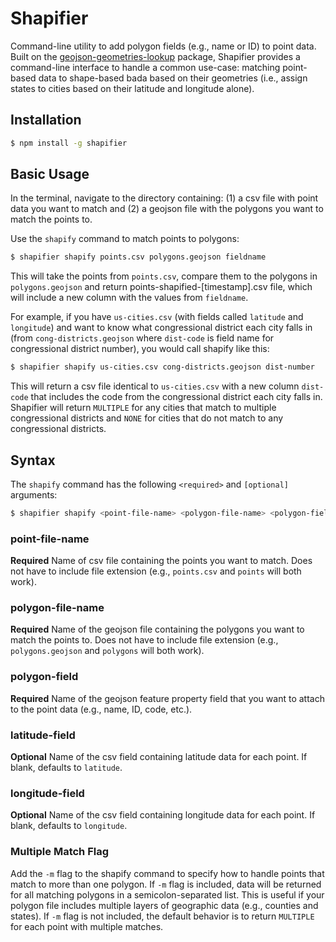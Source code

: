 # Shapifier

Command-line utility to add polygon fields (e.g., name or ID) to point data. Built on the [geojson-geometries-lookup](https://github.com/simonepri/geojson-geometries-lookup) package, Shapifier provides a command-line interface to handle a common use-case: matching point-based data to shape-based bada based on their geometries (i.e., assign states to cities based on their latitude and longitude alone).

## Installation
```bash
$ npm install -g shapifier
```
## Basic Usage
In the terminal, navigate to the directory containing: (1) a csv file with point data you want to match and (2) a geojson file with the polygons you want to match the points to.

Use the `shapify` command to match points to polygons:
```bash
$ shapifier shapify points.csv polygons.geojson fieldname
```
This will take the points from `points.csv`, compare them to the polygons in `polygons.geojson` and return points-shapified-[timestamp].csv file, which will include a new column with the values from `fieldname`.

For example, if you have `us-cities.csv` (with fields called `latitude` and `longitude`) and want to know what congressional district each city falls in (from `cong-districts.geojson` where `dist-code` is field name for congressional district number), you would call shapify like this:
```bash
$ shapifier shapify us-cities.csv cong-districts.geojson dist-number
```
This will return a csv file identical to `us-cities.csv` with a new column `dist-code` that includes the code from the congressional district each city falls in. Shapifier will return `MULTIPLE` for any cities that match to multiple congressional districts and `NONE` for cities that do not match to any congressional districts.

## Syntax
The `shapify` command has the following `<required>` and `[optional]` arguments:
```bash
$ shapifier shapify <point-file-name> <polygon-file-name> <polygon-field> [latitude-field] [longitude-field]
```
### point-file-name
__Required__
Name of csv file containing the points you want to match. Does not have to include file extension (e.g., `points.csv` and `points` will both work).

### polygon-file-name
__Required__
Name of the geojson file containing the polygons you want to match the points to. Does not have to include file extension (e.g., `polygons.geojson` and `polygons` will both work).

### polygon-field
__Required__
Name of the geojson feature property field that you want to attach to the point data (e.g., name, ID, code, etc.).

### latitude-field
__Optional__
Name of the csv field containing latitude data for each point. If blank, defaults to `latitude`.

### longitude-field
__Optional__
Name of the csv field containing longitude data for each point. If blank, defaults to `longitude`.

### Multiple Match Flag
Add the `-m` flag to the shapify command to specify how to handle points that match to more than one polygon. If `-m` flag is included, data will be returned for all matching polygons in a semicolon-separated list. This is useful if your polygon file includes multiple layers of geographic data (e.g., counties and states). If `-m` flag is not included, the default behavior is to return `MULTIPLE` for each point with multiple matches.

